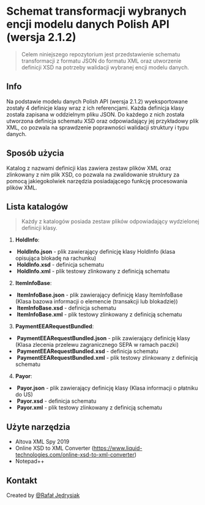 # Schemat transformacji wybranych encji modelu danych Polish API (wersja 2.1.2)

> Celem niniejszego repozytorium jest przedstawienie schematu transformacji z formatu JSON do formatu XML oraz utworzenie definicji XSD na potrzeby walidacji wybranej encji modelu danych. 


## Info 
Na podstawie modelu danych Polish API (wersja 2.1.2) wyeksportowane zostały 4 definicje klasy wraz z ich referencjami. Każda definicja klasy została zapisana w oddzielnym pliku JSON. Do każdego z nich została utworzona definicja schematu XSD oraz odpowiadający jej przykładowy plik XML, co pozwala na sprawdzenie poprawności walidacji struktury i typu danych. 


## Sposób użycia
Katalog z nazwami definicji klas zawiera zestaw plików XML oraz zlinkowany z nim plik XSD, co pozwala na zwalidowanie struktury za pomocą jakiegokolwiek narzędzia posiadającego funkcję procesowania plików XML. 

## Lista katalogów 

> Każdy z katalogów posiada zestaw plików odpowiadający wydzielonej definicji klasy. 

1. **HoldInfo**:
  * &nbsp;**HoldInfo.json** - plik zawierający definicję klasy HoldInfo (klasa opisująca blokadę na rachunku)
  * &nbsp;**HoldInfo.xsd** - definicja schematu  
  * &nbsp;**HoldInfo.xml** - plik testowy zlinkowany z definicją schematu
  
  
2. **ItemInfoBase**:
  * &nbsp;**ItemInfoBase.json** - plik zawierający definicję klasy ItemInfoBase (Klasa bazowa informacji o elemencie (transakcji lub blokadzie))
  * &nbsp;**ItemInfoBase.xsd** - definicja schematu
  * &nbsp;**ItemInfoBase.xml** - plik testowy zlinkowany z definicją schematu
  
  
3. **PaymentEEARequestBundled**:
  * &nbsp;**PaymentEEARequestBundled.json** - plik zawierający definicję klasy (Klasa zlecenia przelewu zagranicznego SEPA w ramach paczki)
  * &nbsp;**PaymentEEARequestBundled.xsd** - definicja schematu
  * &nbsp;**PaymentEEARequestBundled.xml** - plik testowy zlinkowany z definicją schematu


4. **Payor**:
  * &nbsp;**Payor.json** - plik zawierający definicję klasy (Klasa informacji o płatniku do US)
  * &nbsp;**Payor.xsd** - definicja schematu
  * &nbsp;**Payor.xml** - plik testowy zlinkowany z definicją schematu


## Użyte narzędzia

* Altova XML Spy 2019
* Online XSD to XML Converter (https://www.liquid-technologies.com/online-xsd-to-xml-converter)
* Notepad++

## Kontakt
Created by [@Rafał Jędrysiak](rafal.jedrysiak@gmail.com)

